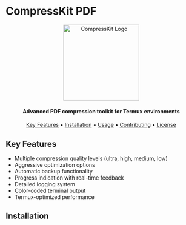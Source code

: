 # CompressKit PDF

<p align="center">
  <img src="docs/logo.png" alt="CompressKit Logo" width="200"/>
</p>

<h4 align="center">Advanced PDF compression toolkit for Termux environments</h4>

<p align="center">
  <a href="#key-features">Key Features</a> •
  <a href="#installation">Installation</a> •
  <a href="#usage">Usage</a> •
  <a href="#contributing">Contributing</a> •
  <a href="#license">License</a>
</p>

## Key Features

* Multiple compression quality levels (ultra, high, medium, low)
* Aggressive optimization options
* Automatic backup functionality
* Progress indication with real-time feedback
* Detailed logging system
* Color-coded terminal output
* Termux-optimized performance

## Installation

